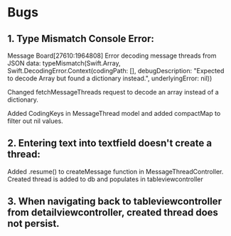 #  Bugs

## 1.  Type Mismatch Console Error:
Message Board[27610:1964808] Error decoding message threads from JSON data: typeMismatch(Swift.Array<Any>, Swift.DecodingError.Context(codingPath: [], debugDescription: "Expected to decode Array<Any> but found a dictionary instead.", underlyingError: nil))

Changed fetchMessageThreads request to decode an array instead of a dictionary.  

Added CodingKeys in MessageThread model and  added compactMap to filter out nil values.

## 2.  Entering text into textfield doesn't create a thread:
Added .resume() to createMessage function in MessageThreadController.  Created thread is added to db and populates in tableviewcontroller

## 3.  When navigating back to tableviewcontroller from detailviewcontroller, created thread does not persist.

